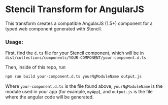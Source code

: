 # Stencil Transform for AngularJS

This transform creates a compatible AngularJS (1.5+) component for a typed web component generated with Stencil.

### Usage:

First, find the `d.ts` file for your Stencil component, which will be in `dist/collections/components/YOUR-COMPONENT/your-component.d.ts`

Then, inside of this repo, run

```bash
npm run build your-component.d.ts yourNgModuleName output.js
```

Where `your-component.d.ts` is the file found above, `yourNgModuleName` is the module used in your app (for example, `myApp`), and `output.js` is
the file where the angular code will be generated.

